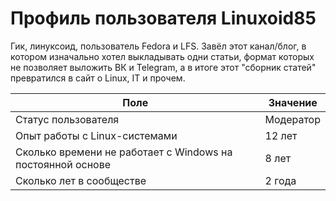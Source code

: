 # Профиль пользователя Linuxoid85

Гик, линуксоид, пользователь Fedora и LFS. Завёл этот канал/блог, в котором изначально хотел выкладывать одни статьи, формат которых не позволяет выложить ВК и Telegram, а в итоге этот "сборник статей" превратился в сайт о Linux, IT и прочем.

| Поле                                                       | Значение  |
|------------------------------------------------------------|-----------|
| Статус пользователя                                        | Модератор |
| Опыт работы с Linux-системами                              | 12 лет    |
| Сколько времени не работает с Windows на постоянной основе | 8 лет     |
| Сколько лет в сообществе                                   | 2 года    |
